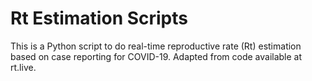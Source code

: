 # Rt Estimation Scripts

This is a Python script to do real-time reproductive rate (Rt) estimation based on case reporting for COVID-19. Adapted from code available at rt.live.
